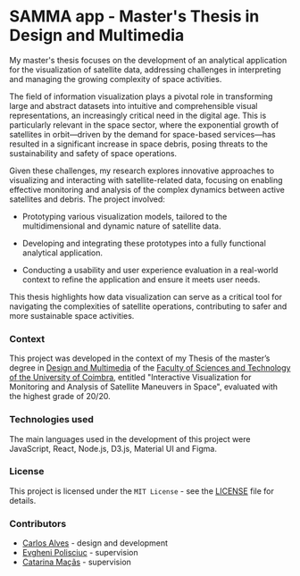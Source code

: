# SAMMA app - Master's Thesis in Design and Multimedia

My master's thesis focuses on the development of an analytical application for the visualization of satellite data, addressing challenges in interpreting and managing the growing complexity of space activities.

The field of information visualization plays a pivotal role in transforming large and abstract datasets into intuitive and comprehensible visual representations, an increasingly critical need in the digital age. This is particularly relevant in the space sector, where the exponential growth of satellites in orbit—driven by the demand for space-based services—has resulted in a significant increase in space debris, posing threats to the sustainability and safety of space operations.

Given these challenges, my research explores innovative approaches to visualizing and interacting with satellite-related data, focusing on enabling effective monitoring and analysis of the complex dynamics between active satellites and debris. The project involved:

- Prototyping various visualization models, tailored to the multidimensional and dynamic nature of satellite data.

- Developing and integrating these prototypes into a fully functional analytical application.

- Conducting a usability and user experience evaluation in a real-world context to refine the application and ensure it meets user needs.

This thesis highlights how data visualization can serve as a critical tool for navigating the complexities of satellite operations, contributing to safer and more sustainable space activities.

### Context

This project was developed in the context of my Thesis of the master’s degree in [Design and Multimedia](https://dm.dei.uc.pt/en/about/) of the [Faculty of Sciences and Technology of the University of Coimbra](https://www.uc.pt/fctuc/), entitled "Interactive Visualization for Monitoring and Analysis of Satellite Maneuvers in Space", evaluated with the highest grade of 20/20.

### Technologies used

The main languages used in the development of this project were JavaScript, React, Node.js, D3.js, Material UI and Figma.

### License

This project is licensed under the `MIT License` - see the [LICENSE](LICENSE) file for details.

### Contributors

- [Carlos Alves](https://github.com/carlosjalves) - design and development
- [Evgheni Polisciuc](https://cdv.dei.uc.pt/people/evgheni-polisciuc) - supervision
- [Catarina Maçãs](https://cdv.dei.uc.pt/people/catarina-macas) - supervision
